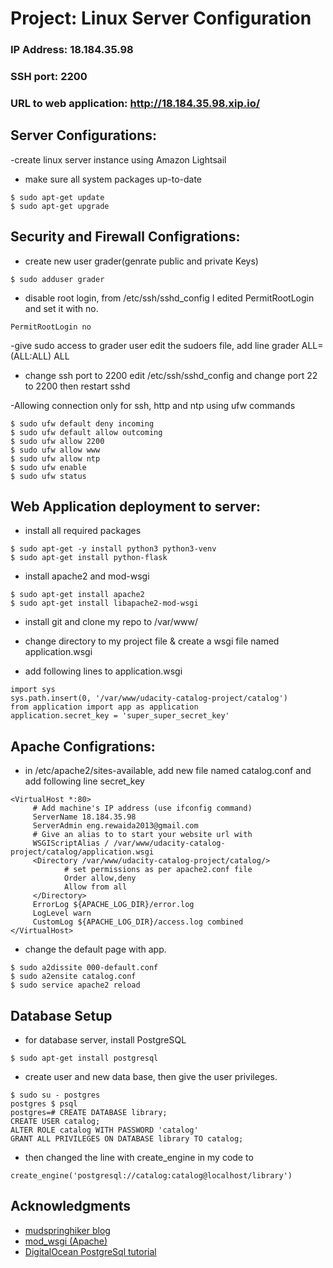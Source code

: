 
# Project: Linux Server Configuration

### IP Address: 18.184.35.98
### SSH port: 2200

### URL to web application: http://18.184.35.98.xip.io/

## Server Configurations:
-create linux server instance using Amazon Lightsail

- make sure all system packages up-to-date
```
$ sudo apt-get update
$ sudo apt-get upgrade
```

## Security and Firewall Configrations:
- create new user grader(genrate public and private Keys) 
```
$ sudo adduser grader
```

- disable root login, from /etc/ssh/sshd_config I edited PermitRootLogin and set it with no.
```
PermitRootLogin no
```

-give sudo access to grader user 
edit the sudoers file, add line grader ALL=(ALL:ALL) ALL

- change ssh port to 2200
edit /etc/ssh/sshd_config and change port 22 to 2200 then restart sshd

-Allowing connection only for ssh, http and ntp using ufw commands
```
$ sudo ufw default deny incoming
$ sudo ufw default allow outcoming 
$ sudo ufw allow 2200
$ sudo ufw allow www
$ sudo ufw allow ntp
$ sudo ufw enable
$ sudo ufw status
```
## Web Application deployment to server:

- install all required packages
```
$ sudo apt-get -y install python3 python3-venv
$ sudo apt-get install python-flask
```
- install apache2 and mod-wsgi
```
$ sudo apt-get install apache2
$ sudo apt-get install libapache2-mod-wsgi
```
- install git and clone my repo to /var/www/

- change directory to my project file & create a wsgi file named application.wsgi

- add following lines to application.wsgi
```
import sys
sys.path.insert(0, '/var/www/udacity-catalog-project/catalog')
from application import app as application
application.secret_key = 'super_super_secret_key'
```
## Apache Configrations:

- in /etc/apache2/sites-available, add new file named catalog.conf and add following line secret_key
```
<VirtualHost *:80>
     # Add machine's IP address (use ifconfig command)
     ServerName 18.184.35.98
     ServerAdmin eng.rewaida2013@gmail.com
     # Give an alias to to start your website url with
     WSGIScriptAlias / /var/www/udacity-catalog-project/catalog/application.wsgi
     <Directory /var/www/udacity-catalog-project/catalog/>
            # set permissions as per apache2.conf file
            Order allow,deny
            Allow from all
     </Directory>
     ErrorLog ${APACHE_LOG_DIR}/error.log
     LogLevel warn
     CustomLog ${APACHE_LOG_DIR}/access.log combined
</VirtualHost>
```
- change the default page with app.
```
$ sudo a2dissite 000-default.conf
$ sudo a2ensite catalog.conf
$ sudo service apache2 reload
```
## Database Setup

- for database server, install PostgreSQL 
```
$ sudo apt-get install postgresql
```
- create user and new data base, then give the user privileges.
```
$ sudo su - postgres
postgres $ psql
postgres=# CREATE DATABASE library;
CREATE USER catalog;
ALTER ROLE catalog WITH PASSWORD 'catalog'
GRANT ALL PRIVILEGES ON DATABASE library TO catalog;
```
- then changed the line with create_engine in my code to 
```
create_engine('postgresql://catalog:catalog@localhost/library')
```
## Acknowledgments
* [mudspringhiker blog](https://mudspringhiker.github.io/deploying-a-flask-web-app-on-lightsail-aws.html)
* [mod_wsgi (Apache)](http://flask.pocoo.org/docs/1.0/deploying/mod_wsgi/)
* [DigitalOcean PostgreSql tutorial](https://www.digitalocean.com/community/tutorials/how-to-install-and-use-postgresql-on-ubuntu-14-04)
